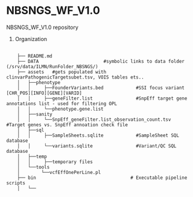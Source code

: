 # NBSNGS_WF_V1.0
NBSNGS_WF_V1.0 repository

1. Organization
<pre> <code> 
    ├── README.md  
    ├── DATA                        #symbolic links to data folder (/srv/data/ILMN/RunFolder_NBSNGS/)     
    ├── assets   #gets populated with  clinvarPathogenicTargetsubet.tsv, VOIS tables ets..     
    │   ├──phenotype
    │   │     ├──FounderVariants.bed            #SSI focus variant [CHR_POS][INFO][GENE][VARID]
    │   │     ├──geneFilter.list                #SnpEff target gene annotations list - used for filtering OPL 
    │   │     └──phenotype.gene.list     
    │   ├──sanity
    │   │     └──SnpEff_geneFilter.list_observation_count.tsv         #Target genes vs. SnpEff annoation check file
    │   ├──sql
    │   │     ├──SampleSheets.sqlite            #SampleSheet SQL database
    │   │     └──variants.sqlite                #Variant/QC SQL database
    │   ├──temp
    │   │     ├──temporary files      
    │   └──tools
    │        └──vcfEffOnePerLine.pl
    ├── bin                                   # Executable pipeline scripts
    │   └── <script>.R*
    ├── profiles
    │   └── profiles.config                   # Configuration profiles for compute environments
    ├── envs
    │   └── <name>/
    │       └── environment.yaml              # Conda environment definitions
    ├── main.nf                               # Main workflow 
    ├── modules/
    │   └── <module>.nf                       # Module scripts
    ├── subworkflows                          # Sub-workflows
    │   ├── collectdata.nf
    │   ├── mapping.nf
    │   ├── calling.nf
    │   └── reporting.nf
    ├── nextflow.config                       # Workflow parameters
    ├── condaEnvs                        #conda environments temporary safe-house.   
├───├
├─variants_<version>                        
│   └── \< flowcell\>                      
│            ├──<sampleid_flowcell>.GATK.g.vcf.gz/tbi          
│            ├──<sampleid_flowcell>.GATK.OPL.vcf  
│            ├──<sampleid_flowcell>.lofreqDefault.vcf.gz  
│            └──<sampleid_flowcell>.lofreqRaw.vcf.gz
├─ QC_<version>
│   └── <flowcell>                      
│           ├── *multiqc_report.html
│           └──<sampleid_flowcell>      
│                 ├──<sampleid_flowcell>.ancestryPrediction.txt
│                 ├──<sampleid_flowcell>.cov.gz
│                 ├──<sampleid_flowcell>.mtDNAhg_classified.txt
│                 ├──duplication_metrics
│                 │        └──<sampleid_flowcell>.txt
│                 └──fastq
│                      └──<sampleid_flowcell>_fastqc.zip/html
├─REPORT_<version>                       #Reports
│   └── `"<flowcell>"`
│          └── .report.html
├─log_<version>                        #WF-reports.html and  mapping -, haplotypecaller & Lofreq logs.
     ├──<flowcell>
            ├──haplotypecaller
            ├──lofreq
            └──mapping
         <code> <pre> 
